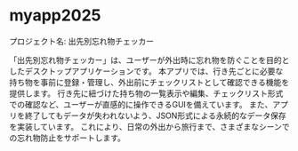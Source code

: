 # myapp2025
プロジェクト名: 出先別忘れ物チェッカー

「出先別忘れ物チェッカー」は、ユーザーが外出時に忘れ物を防ぐことを目的としたデスクトップアプリケーションです。
本アプリでは、行き先ごとに必要な持ち物を事前に登録・管理し、外出前にチェックリストとして確認できる機能を提供します。
行き先に紐づけた持ち物の一覧表示や編集、チェックリスト形式での確認など、ユーザーが直感的に操作できるGUIを備えています。
また、アプリを終了してもデータが失われないよう、JSON形式による永続的なデータ保存を実装しています。
これにより、日常の外出から旅行まで、さまざまなシーンでの忘れ物防止をサポートします。

